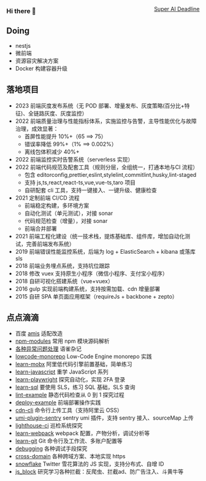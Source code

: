 ### Hi there 👋

<a href="https://www.tickcounter.com/countdown/4272930/super-ai-deadline" rel="nofollow" style="float: right; margin-top: -40px">Super AI Deadline</a>
<!--
**cloudyan/cloudyan** is a ✨ _special_ ✨ repository because its `README.md` (this file) appears on your GitHub profile.

Here are some ideas to get you started:

- 🔭 I’m currently working on ...
- 🌱 I’m currently learning ...
- 👯 I’m looking to collaborate on ...
- 🤔 I’m looking for help with ...
- 💬 Ask me about ...
- 📫 How to reach me: ...
- 😄 Pronouns: ...
- ⚡ Fun fact: ...
-->

<!-- <img src="https://github-readme-stats.vercel.app/api?username=cloudyan&show_icons=true" alt="logo" height="160" align="right" /> -->

## Doing

- nestjs
- 微前端
- 资源容灾解决方案
- Docker 构建容器升级

## 落地项目

- 2023 前端灰度发布系统（无 POD 部署、增量发布、灰度策略(百分比+特征)、全链路灰度、灰度监控）
- 2022 前端质量治理与性能指标体系，实施监控与告警，主导性能优化与故障治理，成效显著：
  - 首屏性能提升 10%+（65 ==> 75）
  - 错误率降低 99%+（1% ==> 0.002%）
  - 离线包体积减少 40%+
- 2022 前端监控实时告警系统（serverless 实现）
- 2022 前端代码规范及配套工具（规则分层，全组统一，打通本地与CI 流程）
  - 包含 editorconfig,prettier,eslint,stylelint,commitlint,husky,lint-staged
  - 支持 js,ts,react,react-ts,vue,vue-ts,taro 项目
  - 自研配套 cli 工具，支持一键接入、一键升级、健康检查
- 2021 定制前端 CI/CD 流程
  - 前端稳定构建，多环境方案
  - 自动化测试（单元测试），对接 sonar
  - 代码规范检查（增量），对接 sonar
  - 前端合并部署
- 2021 前端工程化建设（统一技术栈，提炼基础库、组件库，增加自动化测试，完善前端发布系统）
- 2019 前端错误性能监控系统，后端为 log + ElasticSearch + kibana 或落库 sls
- 2018 前端业务埋点系统，支持坑位跟踪
- 2018 修改 vuex 支持原生小程序（微信小程序、支付宝小程序）
- 2018 自研可视化搭建系统（vue+vuex）
- 2016 gulp 实现前端构建系统，支持按需加载、cdn 增量部署
- 2015 自研 SPA 单页面应用框架（requireJs + backbone + zepto）

## 点点滴滴

- 百度 [amis](https://github.com/baidu/amis) 适配改造
- [npm-modules](https://github.com/cloudyan/npm-modules) 常用 npm 模块源码解析
- [各种异常问题处理](https://www.yuque.com/cloudyan/faq) 语雀杂记
- [lowcode-monorepo](https://github.com/cloudyan/lowcode-monorepo/tree/dev) Low-Code Engine monorepo 实践
- [learn-mobx](https://github.com/cloudyan/learn-mobx) 阿里低代码引擎前置基础，简单练习
- [learn-javascript](https://github.com/cloudyan/learn-javascript) 重学 JavaScript 系列
- [learn-playwright](https://github.com/cloudyan/learn-playwright) 探究自动化，实现 2FA 登录
- [learn-sql](https://github.com/cloudyan/learn-sql) 要使用 SLS，练习 SQL 基础，SLS 查询
- [lint-example](https://github.com/cloudyan/lint-example) 静态代码检查从 0 到 1 探究过程
- [deploy-example](https://github.com/cloudyan/deploy-example) 前端部署操作实践
- [cdn-cli](https://github.com/cloudyan/cdn-cli/tree/feature/lib) 命令行上传工具（支持阿里云 OSS）
- [umi-plugin-sentry](https://github.com/cloudyan/umi-plugin-sentry) sentry umi 插件，支持 sentry 接入、sourceMap 上传
- [lighthouse-ci](https://github.com/cloudyan/lighthouse-ci) 巡检系统探究
- [learn-webpack](https://github.com/cloudyan/learn-webpack) webpack 配置，产物分析，调试分析等
- [learn-git](https://github.com/cloudyan/learn-git/tree/master/docs) Git 命令行及工作流、多账户配置等
- [debugging](https://github.com/cloudyan/debugging) 各种调试手段探究
- [cross-domain](https://github.com/cloudyan/cross-domain) 各种跨域方案、本地实现 https
- [snowflake](https://github.com/cloudyan/snowflake) Twitter 雪花算法的 JS 实现，支持分布式、自增 ID
- [js_block](https://github.com/webcoding/js_block) 研究学习各种拦截：反爬虫、拦截ad、防广告注入、斗黄牛等
